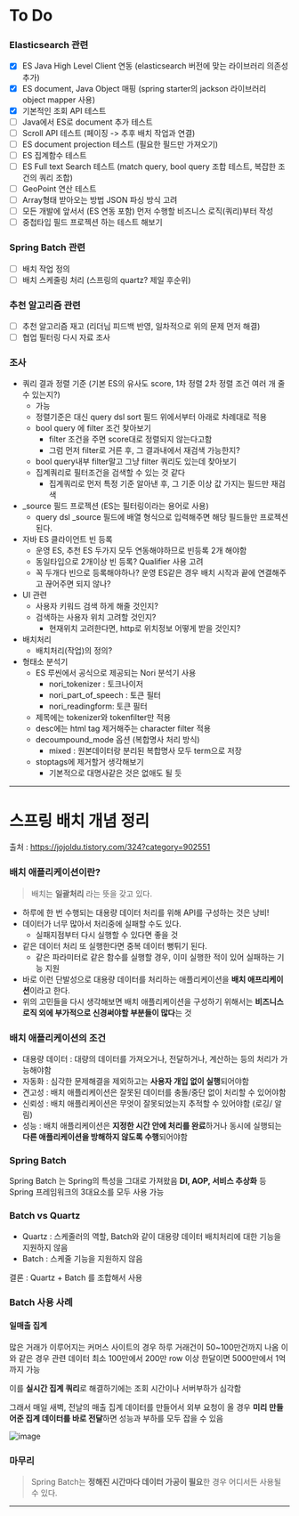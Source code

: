 # To Do
### Elasticsearch 관련
- [x] ES Java High Level Client 연동 (elasticsearch 버전에 맞는 라이브러리 의존성 추가)
- [x] ES document, Java Object 매핑 (spring starter의 jackson 라이브러리 object mapper 사용)
- [x] 기본적인 조회 API 테스트 
- [ ] Java에서 ES로 document 추가 테스트
- [ ] Scroll API 테스트 (페이징 -> 추후 배치 작업과 연결)
- [ ] ES document projection 테스트 (필요한 필드만 가져오기)
- [ ] ES 집계함수 테스트
- [ ] ES Full text Search 테스트 (match query, bool query 조합 테스트, 복잡한 조건의 쿼리 조합)
- [ ] GeoPoint 연산 테스트  
- [ ] Array형태 받아오는 방법 JSON 파싱 방식 고려
- [ ] 모든 개발에 앞서서 (ES 연동 포함) 먼저 수행할 비즈니스 로직(쿼리)부터 작성
- [ ] 중첩타입 필드 프로젝션 하는 테스트 해보기

### Spring Batch 관련
- [ ] 배치 작업 정의
- [ ] 배치 스케줄링 처리 (스프링의 quartz? 제일 후순위)
  
### 추천 알고리즘 관련
- [ ] 추천 알고리즘 재고 (리더님 피드백 반영, 일차적으로 위의 문제 먼저 해결)
- [ ] 협업 필터링 다시 자료 조사

### 조사
- 쿼리 결과 정렬 기준 (기본 ES의 유사도 score, 1차 정렬 2차 정렬 조건 여러 개 줄 수 있는지?)
  - 가능
  - 정렬기준은 대신 query dsl sort 필드 위에서부터 아래로 차례대로 적용
  - bool query 에 filter 조건 찾아보기
    - filter 조건을 주면 score대로 정렬되지 않는다고함
    - 그럼 먼저 filter로 거른 후, 그 결과내에서 재검색 가능한지?
  - bool query내부 filter말고 그냥 filter 쿼리도 있는데 찾아보기
  - 집계쿼리로 필터조건을 검색할 수 있는 것 같다
    - 집계쿼리로 먼저 특정 기준 알아낸 후, 그 기준 이상 값 가지는 필드만 재검색
- _source 필드 프로젝션 (ES는 필터링이라는 용어로 사용)
  - query dsl _source 필드에 배열 형식으로 입력해주면 해당 필드들만 프로젝션 된다.
- 자바 ES 클라이언트 빈 등록
  - 운영 ES, 추천 ES 두가지 모두 연동해야하므로 빈등록 2개 해야함
  - 동일타입으로 2개이상 빈 등록? Qualifier 사용 고려
  - 꼭 두개다 빈으로 등록해야하나? 운영 ES같은 경우 배치 시작과 끝에 연결해주고 끊어주면 되지 않나?
- UI 관련
  - 사용자 키워드 검색 하게 해줄 것인지?
  - 검색하는 사용자 위치 고려할 것인지?
    - 현재위치 고려한다면, http로 위치정보 어떻게 받을 것인지?
- 배치처리
  - 배치처리(작업)의 정의?
- 형태소 분석기
  - ES 루씬에서 공식으로 제공되는 Nori 분석기 사용
    - nori_tokenizer : 토크나이저
    - nori_part_of_speech : 토큰 필터
    - nori_readingform: 토큰 필터
  - 제목에는 tokenizer와 tokenfilter만 적용
  - desc에는 html tag 제거해주는 character filter 적용
  - decoumpound_mode 옵션 (복합명사 처리 방식)
    - mixed : 원본데이터랑 분리된 복합명사 모두 term으로 저장
  - stoptags에 제거할거 생각해보기
    - 기본적으로 대명사같은 것은 없애도 될 듯
  
---
# 스프링 배치 개념 정리
출처 : https://jojoldu.tistory.com/324?category=902551

### 배치 애플리케이션이란?
> 배치는 **일괄처리** 라는 뜻을 갖고 있다.

- 하루에 한 번 수행되는 대용량 데이터 처리를 위해 API를 구성하는 것은 낭비!
- 데이터가 너무 많아서 처리중에 실패할 수도 있다.
  - 실패지점부터 다시 실행할 수 있다면 좋을 것
- 같은 데이터 처리 또 실행한다면 중복 데이터 뻥튀기 된다.
  - 같은 파라미터로 같은 함수를 실행할 경우, 이미 실행한 적이 있어 실패하는 기능 지원
- 바로 이런 단발성으로 대용량 데이터를 처리하는 애플리케이션을 **배치 애프리케이션**이라고 한다.
- 위의 고민들을 다시 생각해보면 배치 애플리케이션을 구성하기 위해서는 **비즈니스 로직 외에 부가적으로 신경써야할 부분들이 많다**는 것

### 배치 애플리케이션의 조건
- 대용량 데이터 : 대량의 데이터를 가져오거나, 전달하거나, 계산하는 등의 처리가 가능해야함
- 자동화 : 심각한 문제해결을 제외하고는 **사용자 개입 없이 실행**되어야함
- 견고성 : 배치 애플리케이션은 잘못된 데이터를 충돌/중단 없이 처리할 수 있어야함
- 신뢰성 : 배치 애플리케이션은 무엇이 잘못되었는지 추적할 수 있어야함 (로깅/ 알림)
- 성능 : 배치 애플리케이션은 **지정한 시간 안에 처리를 완료**하거나 동시에 실행되는 **다른 애플리케이션을 방해하지 않도록 수행**되어야함

### Spring Batch
Spring Batch 는 Spring의 특성을 그대로 가져왔음
**DI, AOP, 서비스 추상화** 등 Spring 프레임워크의 3대요소를 모두 사용 가능

### Batch vs Quartz
- Quartz : 스케줄러의 역할, Batch와 같이 대용량 데이터 배치처리에 대한 기능을 지원하지 않음
- Batch : 스케줄 기능을 지원하지 않음

결론 : Quartz + Batch 를 조합해서 사용

### Batch 사용 사례
#### 일매출 집계
많은 거래가 이루어지는 커머스 사이트의 경우 하루 거래건이 50~100만건까지 나옴
이와 같은 경우 관련 데이터 최소 100만에서 200만 row 이상
한달이면 5000만에서 1억까지 가능

이를 **실시간 집계 쿼리**로 해결하기에는 조회 시간이나 서버부하가 심각함

그래서 매일 새벽, 전날의 매출 집계 데이터를 만들어서 외부 요청이 올 경우 **미리 만들어준 집계 데이터를 바로 전달**하면 성능과 부하를 모두 잡을 수 있음

![image](https://user-images.githubusercontent.com/40594564/109596504-bd1c8200-7b59-11eb-85fc-159ec1749727.png)


### 마무리
> Spring Batch는 **정해진 시간마다 데이터 가공이 필요**한 경우 어디서든 사용될 수 있다.

---

